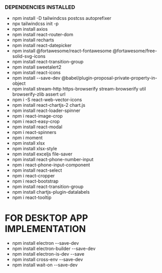 ### DEPENDENCIES INSTALLED
- npm install -D tailwindcss postcss autoprefixer
- npx tailwindcss init -p
- npm install axios
- npm install react-router-dom
- npm install recharts
- npm install react-datepicker
- npm install @fortawesome/react-fontawesome @fortawesome/free-solid-svg-icons
- npm install react-transition-group
- npm install sweetalert2
- npm install react-icons
- npm install --save-dev @babel/plugin-proposal-private-property-in-object
- npm install stream-http https-browserify stream-browserify util browserify-zlib assert url
- npm i -S react-web-vector-icons
- npm install react-chartjs-2 chart.js
- npm install react-loader-spinner
- npm i react-image-crop
- npm i react-easy-crop
- npm install react-modal
- npm i react-spinners
- npm i moment
- npm install xlsx
- npm install xlsx-style
- npm install exceljs file-saver
- npm install react-phone-number-input
- npm i react-phone-input-component
- npm install react-select
- npm i react-cropper
- npm i react-bootstrap
- npm install react-transition-group
- npm install chartjs-plugin-datalabels
- npm i react-tooltip

# FOR DESKTOP APP IMPLEMENTATION
- npm install electron --save-dev
- npm install electron-builder --save-dev
- npm install electron-is-dev --save
- npm install cross-env --save-dev
- npm install wait-on --save-dev
